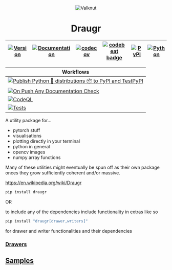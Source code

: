<!--![valknut](.github/images/valknut.svg)-->

<p align="center">
  <img src=".github/images/valknut.svg" alt='Valknut' />
</p>

<h1 align="center">Draugr</h1>

<!--# Draugr-->

| [![Version](https://img.shields.io/static/v1?label=&message=0.1.1&color=377EF0&style=for-the-badge)](https://github.com/pything/draugr/releases) | [![Documentation](https://img.shields.io/static/v1?label=&message=docs&color=EE4C2C&style=for-the-badge)](https://pything.github.io/draugr/) | [![codecov](https://codecov.io/gh/pything/draugr/branch/master/graph/badge.svg?token=0Y4f7UuEju)](https://codecov.io/gh/pything/draugr) | [![codebeat badge](https://codebeat.co/badges/37a0e631-86fb-443e-9815-117474177cc9)](https://codebeat.co/projects/github-com-pything-draugr-master) | [![PyPI](https://img.shields.io/static/v1?label=&message=PyPI&color=377EF0&style=for-the-badge)](https://pypi.org/project/draugr/) | [![Python](https://img.shields.io/static/v1?label=&message=%3E=3.7&color=377EF0&style=for-the-badge&logo=python&logoColor=F8C63D)](https://www.python.org/) | [![PyTorch](https://img.shields.io/static/v1?label=&message=%3E=1.3.0&color=EE4C2C&style=for-the-badge)](https://pytorch.org/) | [![Docker](https://img.shields.io/static/v1?label=&message=docker&color=309cef&style=for-the-badge)](https://hub.docker.com/r/../..) |
| ------------------------------------------------------------------------------------------------------------------------------------------------ | -------------------------------------------------------------------------------------------------------------------------------------------- | --------------------------------------------------------------------------------------------------------------------------------------- | --------------------------------------------------------------------------------------------------------------------------------------------------- | ---------------------------------------------------------------------------------------------------------------------------------- | ----------------------------------------------------------------------------------------------------------------------------------------------------------- | ------------------------------------------------------------------------------------------------------------------------------ | ------------------------------------------------------------------------------------------------------------------------------------ |

| Workflows                                                                                                                                                                                                                                                                                                                                                   |
| ----------------------------------------------------------------------------------------------------------------------------------------------------------------------------------------------------------------------------------------------------------------------------------------------------------------------------------------------------------- |
| [![Publish Python 🐍 distributions 📦 to PyPI and TestPyPI](https://github.com/pything/draugr/workflows/Publish%20Python%20%F0%9F%90%8D%20distributions%20%F0%9F%93%A6%20to%20PyPI%20and%20TestPyPI/badge.svg)](https://github.com/pything/draugr/actions?query=workflow%3A%22Publish+Python+%F0%9F%90%8D+distributions+%F0%9F%93%A6+to+PyPI+and+TestPyPI%22) |
| [![On Push Any Documentation Check](https://github.com/pything/draugr/workflows/On%20Push%20Any%20Documentation%20Check/badge.svg)](https://github.com/pything/draugr/actions?query=workflow%3A%22On+Push+Any+Documentation+Check%22)                                                                                                                       |
| [![CodeQL](https://github.com/pything/draugr/workflows/CodeQL/badge.svg)](https://github.com/pything/draugr/actions?query=workflow%3ACodeQL)                                                                                                                                                                                                                |
| [![Tests](https://github.com/pything/draugr/workflows/Python%20package/badge.svg)](https://github.com/pything/draugr/actions?query=workflow%3A%22Python+package%22)                                                                                                                                                                                         |

A utility package for...

- pytorch stuff
- visualisations
- plotting directly in your terminal
- python in general
- opencv images
- numpy array functions

Many of these utilities might eventually be spun off as their own package onces they grow sufficiently coherent
and/or
massive.

https://en.wikipedia.org/wiki/Draugr

```bash
pip install draugr
```

OR

to include any of the dependencies include functionality in extras like so

```bash
pip install "draugr[drawer,writers]"
```

for drawer and writer functionalities and their dependencies

### [Drawers](draugr/drawers)

## [Samples](samples)

